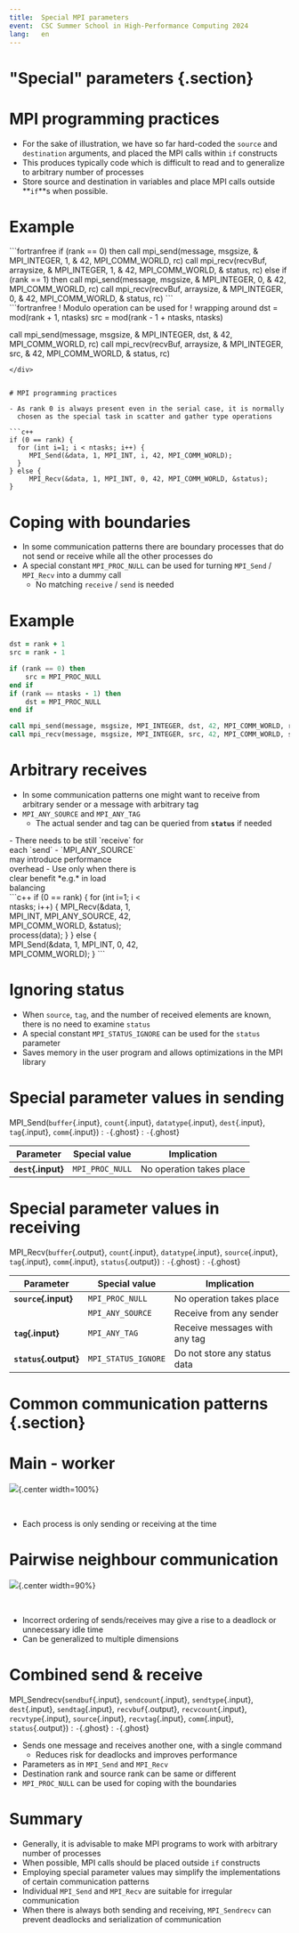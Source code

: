 ```yaml
---
title:  Special MPI parameters
event:  CSC Summer School in High-Performance Computing 2024
lang:   en
---
```


# "Special" parameters {.section}

# MPI programming practices

- For the sake of illustration, we have so far hard-coded the `source`
  and `destination` arguments, and placed the MPI
  calls within `if` constructs
- This produces typically code which is difficult to read and to
  generalize to arbitrary number of processes
- Store source and destination in variables and place MPI calls
  outside **`if`**s when possible.

# Example

<div class=column>
```fortranfree
if (rank == 0) then
   call mpi_send(message, msgsize, &
                 MPI_INTEGER, 1, &
                 42, MPI_COMM_WORLD, rc)
   call mpi_recv(recvBuf, arraysize, &
                 MPI_INTEGER, 1, &
                 42, MPI_COMM_WORLD, &
                 status, rc)
else if (rank == 1) then
   call mpi_send(message, msgsize, &
                 MPI_INTEGER, 0, &
                 42, MPI_COMM_WORLD, rc)
   call mpi_recv(recvBuf, arraysize, &
                 MPI_INTEGER, 0, &
                 42, MPI_COMM_WORLD, &
                 status, rc)
```
</div>

<div class=column>
```fortranfree
! Modulo operation can be used for
! wrapping around
dst = mod(rank + 1, ntasks)
src = mod(rank - 1 + ntasks, ntasks)

call mpi_send(message, msgsize, &
              MPI_INTEGER, dst, &
              42, MPI_COMM_WORLD, rc)
call mpi_recv(recvBuf, arraysize, &
              MPI_INTEGER, src, &
              42, MPI_COMM_WORLD, &
              status, rc)

```
</div>


# MPI programming practices

- As rank 0 is always present even in the serial case, it is normally
  chosen as the special task in scatter and gather type operations

```c++
if (0 == rank) {
  for (int i=1; i < ntasks; i++) {
     MPI_Send(&data, 1, MPI_INT, i, 42, MPI_COMM_WORLD);
  }
} else {
     MPI_Recv(&data, 1, MPI_INT, 0, 42, MPI_COMM_WORLD, &status);
}
```

# Coping with boundaries

- In some communication patterns there are boundary processes that do
  not send or receive while all the other processes do
- A special constant `MPI_PROC_NULL` can be used for turning
  `MPI_Send` / `MPI_Recv` into a dummy call
    - No matching `receive` / `send` is needed

# Example

```fortranfree
dst = rank + 1
src = rank - 1

if (rank == 0) then
    src = MPI_PROC_NULL
end if
if (rank == ntasks - 1) then
    dst = MPI_PROC_NULL
end if

call mpi_send(message, msgsize, MPI_INTEGER, dst, 42, MPI_COMM_WORLD, rc)
call mpi_recv(message, msgsize, MPI_INTEGER, src, 42, MPI_COMM_WORLD, status, rc)
```


# Arbitrary receives

- In some communication patterns one might want to receive from
  arbitrary sender or a message with arbitrary tag
- `MPI_ANY_SOURCE` and `MPI_ANY_TAG`
    - The actual sender and tag can be queried from **`status`** if
      needed

<div class=column style="width:48%">
- There needs to be still `receive` for each `send`
- `MPI_ANY_SOURCE` may introduce performance overhead
    - Use only when there is clear benefit *e.g.* in load balancing
</div>

<div class=column style="width:50%">
```c++
if (0 == rank) {
  for (int i=1; i < ntasks; i++) {
     MPI_Recv(&data, 1, MPI_INT, MPI_ANY_SOURCE,
              42, MPI_COMM_WORLD, &status);
     process(data);
  }
} else {
     MPI_Send(&data, 1, MPI_INT, 0,
              42, MPI_COMM_WORLD);
}
```
</div>


# Ignoring status

- When `source`, `tag`, and the number of received elements are known,
  there is no need to examine `status`
- A special constant `MPI_STATUS_IGNORE` can be used for the `status`
  parameter
- Saves memory in the user program and allows optimizations in the MPI library

# Special parameter values in sending

MPI_Send(`buffer`{.input}, `count`{.input}, `datatype`{.input}, `dest`{.input}, `tag`{.input}, `comm`{.input})
  : `-`{.ghost}
    : `-`{.ghost}

| Parameter          | Special value    | Implication                                  |
| ----------         | ---------------- | -------------------------------------------- |
| **`dest`{.input}** | `MPI_PROC_NULL`  | No operation takes place                     |

# Special parameter values in receiving

MPI_Recv(`buffer`{.output}, `count`{.input}, `datatype`{.input}, `source`{.input}, `tag`{.input}, `comm`{.input}, `status`{.output})
  : `-`{.ghost}
    : `-`{.ghost}

| Parameter             | Special value       | Implication                                  |
| ----------            | ----------------    | -------------------------------------------- |
| **`source`{.input}**  | `MPI_PROC_NULL`     | No operation takes place                     |
|                       | `MPI_ANY_SOURCE`    | Receive from any sender                      |
| **`tag`{.input}**     | `MPI_ANY_TAG`       | Receive messages with any tag                |
| **`status`{.output}** | `MPI_STATUS_IGNORE` | Do not store any status data                 |

# Common communication patterns {.section}

# Main - worker

![](img/comm_patt1.png){.center width=100%}

<br>

- Each process is only sending or receiving at the time

# Pairwise neighbour communication

![](img/comm_patt2.png){.center width=90%}

<br>

- Incorrect ordering of sends/receives may give a rise to a deadlock
  or unnecessary idle time
- Can be generalized to multiple dimensions

# Combined send & receive

MPI_Sendrecv(`sendbuf`{.input}, `sendcount`{.input}, `sendtype`{.input}, `dest`{.input}, `sendtag`{.input}, `recvbuf`{.output}, `recvcount`{.input}, `recvtype`{.input}, `source`{.input}, `recvtag`{.input}, `comm`{.input}, `status`{.output})
  : `-`{.ghost}
    : `-`{.ghost}

- Sends one message and receives another one, with a single command
    - Reduces risk for deadlocks and improves performance
- Parameters as in `MPI_Send` and `MPI_Recv`
- Destination rank and source rank can be same or different
- `MPI_PROC_NULL` can be used for coping with the boundaries


# Summary

- Generally, it is advisable to make MPI programs to work with
  arbitrary number of processes
- When possible, MPI calls should be placed outside `if` constructs
- Employing special parameter values may simplify the implementations
  of certain communication patterns
- Individual `MPI_Send` and `MPI_Recv` are suitable for irregular communication
- When there is always both sending and receiving, `MPI_Sendrecv` can prevent deadlocks
  and serialization of communication
